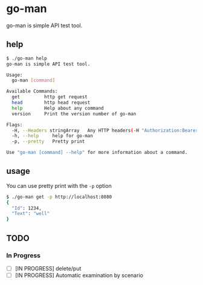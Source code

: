 go-man
===
go-man is simple API test tool.

## help

```sh
$ ./go-man help
go-man is simple API test tool.

Usage:
  go-man [command]

Available Commands:
  get         http get request
  head        http head request
  help        Help about any command
  version     Print the version number of go-man

Flags:
  -H, --Headers stringArray   Any HTTP headers(-H "Authorization:Bearer token")
  -h, --help     help for go-man
  -p, --pretty   Pretty print

Use "go-man [command] --help" for more information about a command.
```

## usage
You can use pretty print with the ```-p``` option

```sh
$ ./go-man get -p http://localhost:8080
{
  "Id": 1234,
  "Text": "well"
}
```

## TODO
### In Progress
- [ ] [IN PROGRESS] delete/put
- [ ] [IN PROGRESS] Automatic examination by scenario
